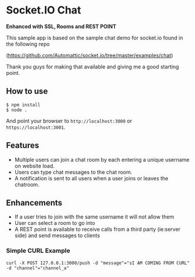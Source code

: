 # Socket.IO Chat

<strong>Enhanced with SSL, Rooms and REST POINT</strong>

This sample app is based on the sample chat demo for socket.io found in the following repo

(https://github.com/Automattic/socket.io/tree/master/examples/chat)

Thank you guys for making that available and giving me a good starting point.

## How to use

```
$ npm install
$ node .
```

And point your browser to `http://localhost:3000` or `https://localhost:3001`.

## Features

- Multiple users can join a chat room by each entering a unique username
on website load.
- Users can type chat messages to the chat room.
- A notification is sent to all users when a user joins or leaves
the chatroom.

## Enhancements
- If a user tries to join with the same username it will not allow them
- User can select a room to go into
- A REST point is available to receive calls from a third party (ie:server side) and send messages to clients

### Simple CURL Example
```
curl -X POST 127.0.0.1:3000/push -d "message"="sI AM COMING FROM CURL" -d "channel"="channel_a"
```